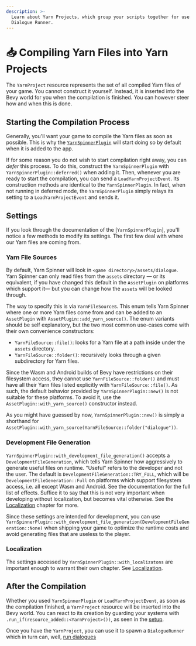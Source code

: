 ```yaml
---
description: >-
  Learn about Yarn Projects, which group your scripts together for use in a
  Dialogue Runner.
---
```


# 📥 Compiling Yarn Files into Yarn Projects

The `YarnProject` resource represents the set of all compiled Yarn files of your game. You cannot construct it yourself. Instead, it is inserted into the Bevy world for you when the compilation is finished. You can however steer how and when this is done.

## Starting the Compilation Process

Generally, you'll want your game to compile the Yarn files as soon as possible. This is why the [`YarnSpinnerPlugin`](https://github.com/YarnSpinnerTool/YSDocs/blob/main/docs/using-yarnspinner-with-rust/setup.md) will start doing so by default when it is added to the app.

If for some reason you do not wish to start compilation right away, you can _defer_ this process. To do this, construct the `YarnSpinnerPlugin` with `YarnSpinnerPlugin::deferred()` when adding it. Then, whenever you are ready to start the compilation, you can send a `LoadYarnProjectEvent`. Its construction methods are identical to the `YarnSpinnerPlugin`. In fact, when not running in deferred mode, the `YarnSpinnerPlugin` simply relays its setting to a `LoadYarnProjectEvent` and sends it.

## Settings

If you look through the documentation of the \[`YarnSpinnerPlugin`], you'll notice a few methods to modify its settings. The first few deal with where our Yarn files are coming from.

### Yarn File Sources

By default, Yarn Spinner will look in `<game directory>/assets/dialogue`. Yarn Spinner can only read files from the `assets` directory — or its equivalent, if you have changed this default in the `AssetPlugin` on platforms which support it— but you can change how the `assets` will be looked through.

The way to specify this is via `YarnFileSource`s. This enum tells Yarn Spinner where one or more Yarn files come from and can be added to an `AssetPlugin` with `AssetPlugin::add_yarn_source()`. The enum variants should be self explanatory, but the two most common use-cases come with their own convenience constructors:

* `YarnFileSource::file()`: looks for a Yarn file at a path inside under the `assets` directory.
* `YarnFileSource::folder()`: recursively looks through a given subdirectory for Yarn files.

Since the Wasm and Android builds of Bevy have restrictions on their filesystem access, they cannot use `YarnFileSource::folder()` and must have all their Yarn files listed explicitly with `YarnFileSource::file()`. As such, the default behavior provided by `YarnSpinnerPlugin::new()` is not suitable for these platforms. To avoid it, use the `AssetPlugin::with_yarn_source()` constructor instead.

As you might have guessed by now, `YarnSpinnerPlugin::new()` is simply a shorthand for `AssetPlugin::with_yarn_source(YarnFileSource::folder("dialogue"))`.

### Development File Generation

`YarnSpinnerPlugin::with_development_file_generation()` accepts a `DevelopmentFileGeneration`, which tells Yarn Spinner how aggressively to generate useful files on runtime. "Useful" refers to the developer and not the user. The default is `DevelopmentFileGeneration::TRY_FULL`, which will be `DevelopmentFileGeneration::Full` on platforms which support filesystem access, i.e. all except Wasm and Android. See the documentation for the full list of effects. Suffice it to say that this is not very important when developing without localization, but becomes vital otherwise. See the [Localization](https://github.com/YarnSpinnerTool/YSDocs/blob/main/docs/using-yarnspinner-with-rust/localization.md) chapter for more.

Since these settings are intended for development, you can use `YarnSpinnerPlugin::with_development_file_generation(DevelopmentFileGeneration::None)` when shipping your game to optimize the runtime costs and avoid generating files that are useless to the player.

### Localization

The settings accessed by `YarnSpinnerPlugin::with_localizatons` are important enough to warrant their own chapter. See [Localization](https://github.com/YarnSpinnerTool/YSDocs/blob/main/docs/using-yarnspinner-with-rust/localization.md).

## After the Compilation

Whether you used `YarnSpinnerPlugin` or `LoadYarnProjectEvent`, as soon as the compilation finished, a `YarnProject` resource will be inserted into the Bevy world. You can react to its creation by guarding your systems with `.run_if(resource_added::<YarnProject>())`, as seen in the [setup](https://github.com/YarnSpinnerTool/YSDocs/blob/main/docs/using-yarnspinner-with-rust/setup.md).

Once you have the `YarnProject`, you can use it to spawn a `DialogueRunner` which in turn can, well, [run dialogues](https://github.com/YarnSpinnerTool/YSDocs/blob/main/docs/using-yarnspinner-with-rust/dialogue\_runner.md)
